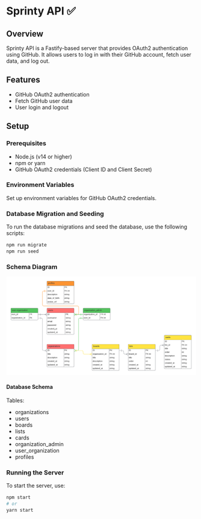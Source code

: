 # Sprinty API ✅

## Overview

Sprinty API is a Fastify-based server that provides OAuth2 authentication using GitHub. It allows users to log in with their GitHub account, fetch user data, and log out.

## Features

- GitHub OAuth2 authentication
- Fetch GitHub user data
- User login and logout

## Setup

### Prerequisites

- Node.js (v14 or higher)
- npm or yarn
- GitHub OAuth2 credentials (Client ID and Client Secret)

### Environment Variables

Set up environment variables for GitHub OAuth2 credentials.

### Database Migration and Seeding

To run the database migrations and seed the database, use the following scripts:

```sh
npm run migrate
npm run seed
```

### Schema Diagram

![Database Schema Diagram](../docs/db_diagram_v1.png)

#### Database Schema

Tables:
- organizations
- users
- boards
- lists
- cards
- organization_admin
- user_organization
- profiles

### Running the Server

To start the server, use:

```sh
npm start
# or
yarn start
```